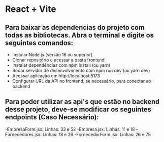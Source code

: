 # React + Vite

## Para baixar as dependencias do projeto com todas as bibliotecas. Abra o terminal e digite os seguintes comandos:

- Instalar Node.js (versão 16 ou superior)
- Clonar repositório e acessar a pasta frontend
- Instalar dependências com npm install (ou yarn)
- Rodar servidor de desenvolvimento com npm run dev (ou yarn dev)
- Acessar aplicação em http://localhost:5173
- Configurar URL da API no frontend, se necessário, para conectar ao backend

## Para poder utilizar as api's que estão no backend desse projeto, deve-se modificar os seguintes endpoints (Caso Necessário):

-EmpresaForm.jsx: Linhas: 33 e 52
-Empresa.jsx: Linhas: 11 e 18
-Fornecedores.jsx: Linhas: 18 e 26
-FornecedorForm.jsx: Linhas: 26 e 75
